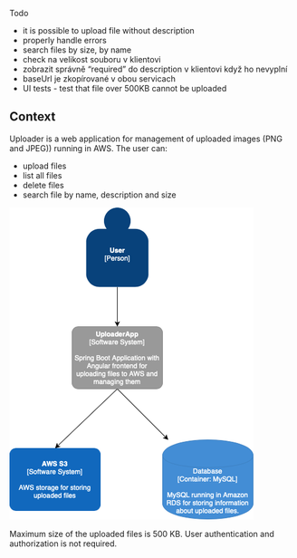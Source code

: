 Todo
- it is possible to upload file without description
- properly handle errors
- search files by size, by name
- check na velikost souboru v klientovi
- zobrazit správně “required” do description v klientovi když ho nevyplní
- baseUrl je zkopírované v obou servicach
- UI tests - test that file over 500KB cannot be uploaded

## Context
Uploader is a web application for management of uploaded images (PNG and JPEG)) running in AWS.
The user can:
- upload files
- list all files
- delete files
- search file by name, description and size
  
![Context Diagram](Uploader.png)

Maximum size of the uploaded files is 500 KB.
User authentication and authorization is not required.